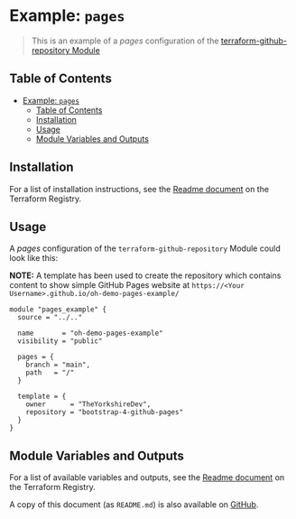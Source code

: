 # Example: `pages`

> This is an example of a _pages_ configuration of the [terraform-github-repository Module](https://registry.terraform.io/modules/operatehappy/repository/github)

## Table of Contents

- [Example: `pages`](#example-pages)
  - [Table of Contents](#table-of-contents)
  - [Installation](#installation)
  - [Usage](#usage)
  - [Module Variables and Outputs](#module-variables-and-outputs)

## Installation

For a list of installation instructions, see the [Readme document](https://registry.terraform.io/modules/operatehappy/repository/github) on the Terraform Registry.

## Usage

A _pages_ configuration of the `terraform-github-repository` Module could look like this:

**NOTE:** A template has been used to create the repository which contains content to show simple GitHub Pages website at `https://<Your Username>.github.io/oh-demo-pages-example/`

```hcl
module "pages_example" {
  source = "../.."

  name       = "oh-demo-pages-example"
  visibility = "public"

  pages = {
    branch = "main",
    path   = "/"
  }

  template = {
    owner      = "TheYorkshireDev",
    repository = "bootstrap-4-github-pages"
  }
}
```

## Module Variables and Outputs

For a list of available variables and outputs, see the [Readme document](https://registry.terraform.io/modules/operatehappy/repository/github) on the Terraform Registry.

A copy of this document (as `README.md`) is also available on [GitHub](https://github.com/operatehappy/terraform-github-repository/blob/main/README.md#readme).
